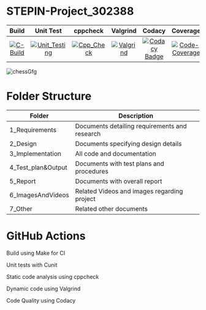 # STEPIN-Project_302388
|Build|Unit Test|cppcheck|Valgrind|Codacy|Coverage|
|:--:|:--:|:--:|:--:|:--:|:--:|
|[![C-Build](https://github.com/jagadeesharadhyula7608/Stepin_MiniProject_256282/actions/workflows/c-build.yml/badge.svg)](https://github.com/jagadeesharadhyula7608/Stepin_MiniProject_256282/actions/workflows/c-build.yml)|[![Unit_Testing](https://github.com/jagadeesharadhyula7608/Stepin_MiniProject_256282/actions/workflows/unit_test.yml/badge.svg)](https://github.com/jagadeesharadhyula7608/Stepin_MiniProject_256282/actions/workflows/unit_test.yml)|[![Cpp_Check](https://github.com/jagadeesharadhyula7608/Stepin_MiniProject_256282/actions/workflows/cpp-check.yml/badge.svg)](https://github.com/jagadeesharadhyula7608/Stepin_MiniProject_256282/actions/workflows/cpp-check.yml)|[![Valgrind](https://github.com/jagadeesharadhyula7608/Stepin_MiniProject_256282/actions/workflows/Valgrind.yml/badge.svg)](https://github.com/jagadeesharadhyula7608/Stepin_MiniProject_256282/actions/workflows/Valgrind.yml)|[![Codacy Badge](https://app.codacy.com/project/badge/Grade/3ac7e2a959a24fa4b5d1b9c1c886ff75)](https://www.codacy.com/manual/stepin654321/MiniProject_Template?utm_source=github.com&amp;utm_medium=referral&amp;utm_content=stepin654321/MiniProject_Template&amp;utm_campaign=Badge_Grade)|[![Code-Coverage](https://github.com/jagadeesharadhyula7608/Stepin_MiniProject_256282/actions/workflows/coverage.yml/badge.svg)](https://github.com/jagadeesharadhyula7608/Stepin_MiniProject_256282/actions/workflows/coverage.yml)|

![chessGfg](https://user-images.githubusercontent.com/83154833/125827562-22e6695a-e58e-4179-85ee-85c2307e7e35.png)

# Folder Structure

   | Folder	| Description |
   |-------|-------------|    
|1_Requirements	| Documents detailing requirements and research|
|2_Design |Documents specifying design details|
|3_Implementation| All code and documentation|
|4_Test_plan&Output|Documents with test plans and procedures|
|5_Report| Documents with overall report|
|6_ImagesAndVideos|Related Videos and images regarding project|
|7_Other|Related other documents|


# GitHub Actions

Build using Make for CI

Unit tests with Cunit

Static code analysis using cppcheck

Dynamic code using Valgrind

Code Quality using Codacy

